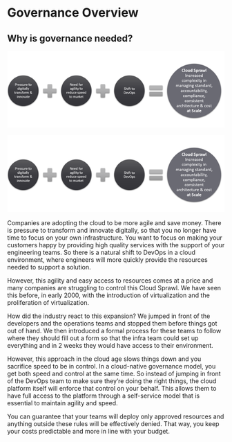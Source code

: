 # Governance Overview


## Why is governance needed?

<img src="../images/governance-needed.png">

![Why is governance needed?](../images/governance-needed.png)

Companies are adopting the cloud to be more agile and save money. There is pressure to transform and innovate digitally, so that you no longer have time to focus on your own infrastructure. You want to focus on making your customers happy by providing high quality services with the support of your engineering teams. So there is a natural shift to DevOps in a cloud environment, where engineers will more quickly provide the resources needed to support a solution.

However, this agility and easy access to resources comes at a price and many companies are struggling to control this Cloud Sprawl. We have seen this before, in early 2000, with the introduction of virtualization and the proliferation of virtualization.

How did the industry react to this expansion? We jumped in front of the developers and the operations teams and stopped them before things got out of hand. We then introduced a formal process for these teams to follow where they should fill out a form so that the infra team could set up everything and in 2 weeks they would have access to their environment.

However, this approach in the cloud age slows things down and you sacrifice speed to be in control.
In a cloud-native governance model, you get both speed and control at the same time. So instead of jumping in front of the DevOps team to make sure they’re doing the right things, the cloud platform itself will enforce that control on your behalf. This allows them to have full access to the platform through a self-service model that is essential to maintain agility and speed.

You can guarantee that your teams will deploy only approved resources and anything outside these rules will be effectively denied. That way, you keep your costs predictable and more in line with your budget.

